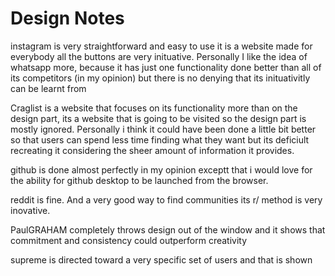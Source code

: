 # Design Notes
instagram is very straightforward and easy to use it is a website made for everybody all the buttons are very inituative. Personally I like the idea of whatsapp more, because it has just one functionality done better than all of its competitors (in my opinion) but there is no denying that its inituativitly can be learnt from 

Craglist is a website that focuses on its functionality more than on the design part, its a website that is going to be visited so the design part is mostly ignored. Personally i think it could have been done a little bit better so that users can spend less time finding what they want but its deficiult recreating it considering the sheer amount of information it provides. 

github is done almost perfectly in my opinion exceptt that i would love for the ability for github desktop to be launched from the browser.

reddit is fine. And a very good way to find communities its r/ method is very inovative.

PaulGRAHAM completely throws design out of the window and it shows that commitment and consistency could outperform creativity 

supreme is directed toward a very specific set of users and that is shown 
